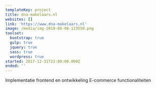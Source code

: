 ```yaml
---
templateKey: project
title: dna-makelaars.nl
websites: []
link: 'https://www.dna-makelaars.nl'
image: /media/img-2019-08-08-123550.png
toolset:
  bootstrap: true
  gulp: true
  jquery: true
  sass: true
  wordpress: true
started: 2017-12-31T23:00:00.000Z
ended: ''
---
```

Implementatie frontend en ontwikkeling E-commerce functionaliteiten
